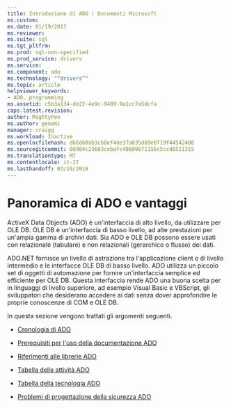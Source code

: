 ```yaml
---
title: Introduzione di ADO | Documenti Microsoft
ms.custom: 
ms.date: 01/19/2017
ms.reviewer: 
ms.suite: sql
ms.tgt_pltfrm: 
ms.prod: sql-non-specified
ms.prod_service: drivers
ms.service: 
ms.component: ado
ms.technology: "“drivers”"
ms.topic: article
helpviewer_keywords:
- ADO, programming
ms.assetid: c5b3a134-de22-4e9c-9489-9a1cc7a5dcfa
caps.latest.revision: 
author: MightyPen
ms.author: genemi
manager: craigg
ms.workload: Inactive
ms.openlocfilehash: d66d60ab3cb8ef4de37a035d69e6f19f44542408
ms.sourcegitcommit: 0d904c23663cebafc48609671156c5ccd8521315
ms.translationtype: MT
ms.contentlocale: it-IT
ms.lasthandoff: 03/19/2018
---
```

# <a name="ado-overview-and-benefits"></a>Panoramica di ADO e vantaggi
ActiveX Data Objects (ADO) è un'interfaccia di alto livello, da utilizzare per OLE DB. OLE DB è un'interfaccia di basso livello, ad alte prestazioni per un'ampia gamma di archivi dati. Sia ADO e OLE DB possono essere usati con relazionale (tabulare) e non relazionali (gerarchico o flusso) dei dati.

 ADO.NET fornisce un livello di astrazione tra l'applicazione client o di livello intermedio e le interfacce OLE DB di basso livello. ADO utilizza un piccolo set di oggetti di automazione per fornire un'interfaccia semplice ed efficiente per OLE DB. Questa interfaccia rende ADO una buona scelta per in linguaggi di livello superiore, ad esempio Visual Basic e VBScript, gli sviluppatori che desiderano accedere ai dati senza dover approfondire le proprie conoscenze di COM e OLE DB.

 In questa sezione vengono trattati gli argomenti seguenti.

-   [Cronologia di ADO](../../ado/guide/ado-history.md)

-   [Prerequisiti per l'uso della documentazione ADO](../../ado/guide/prerequisites-for-using-the-ado-documentation.md)

-   [Riferimenti alle librerie ADO](../../ado/guide/referencing-the-ado-libraries.md)

-   [Tabella delle attività ADO](../../ado/guide/ado-task-table.md)

-   [Tabella della tecnologia ADO](../../ado/guide/ado-technology-table.md)

-   [Problemi di progettazione della sicurezza ADO](../../ado/guide/ado-security-design-issues.md)
